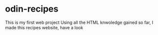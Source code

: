 # odin-recipes
This is my first web project
Using all the HTML knwoledge gained so far, I made this recipes website, have a look
